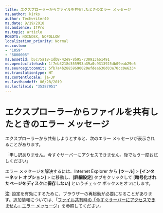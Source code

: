 ```yaml
---
title: エクスプローラーからファイルを共有したときのエラー メッセージ
ms.author: kirks
author: Techwriter40
ms.date: 9/19/2018
ms.audience: ITPro
ms.topic: article
ROBOTS: NOINDEX, NOFOLLOW
localization_priority: Normal
ms.custom:
- "1059"
- "5800005"
ms.assetid: b5c75a18-1db8-42e9-8b95-730913a61491
ms.openlocfilehash: 1f7eb3218d555993a39a0c9313925db09eab29e5
ms.sourcegitcommit: 5fb7a4b28859690020efdea630d03e70cc0e6334
ms.translationtype: HT
ms.contentlocale: ja-JP
ms.lasthandoff: 06/28/2019
ms.locfileid: "35387951"
---
```

# <a name="error-message-when-sharing-files-from-windows-explorer"></a>エクスプローラーからファイルを共有したときのエラー メッセージ

エクスプローラーから共有しようとすると、次のエラー メッセージが表示されることがあります。
  
「申し訳ありません。今すぐサーバーにアクセスできません。後でもう一度お試しください」
  
エラー メッセージを解決するには、Internet Explorer から **[ツール]** \> **[インターネット オプション]** \> に移動し、**[詳細設定]** タブをクリックして **[暗号化されたページをディスクに保存しない]** というチェック ボックスをオフにします。
  
 **注**: 設定を有効にするために、ブラウザーの再起動が必要になることがあります。追加情報については、「[ファイル共有時の「今すぐサーバーにアクセスできません」エラー メッセージ](https://go.microsoft.com/fwlink/?linkid=2022914)」を参照してください。
  